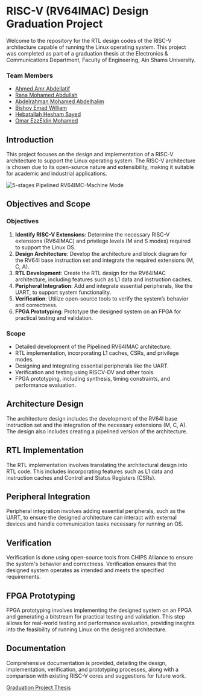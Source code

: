 # RISC-V (RV64IMAC) Design Graduation Project

Welcome to the repository for the RTL design codes of the RISC-V architecture capable of running the Linux operating system. This project was completed as part of a graduation thesis at the Electronics & Communications Department, Faculty of Engineering, Ain Shams University.

### Team Members
- [Ahmed Amr Abdellatif](https://www.linkedin.com/in/ahmed-amr-abdellatif/)
- [Rana Mohamed Abdullah](mailto:rana.abdalluh.1d@gmail.com)
- [Abdelrahman Mohamed Abdelhalim](https://www.linkedin.com/in/abdelrahman%2Dmohamed%2D0111a624b/)
- [Bishoy Emad William](https://www.linkedin.com/in/bishoy-emad-527812227/)
- [Hebatallah Hesham Sayed](https://www.linkedin.com/in/hebatallah-hesham-a68818240/)
- [Omar EzzEldin Mohamed](mailto:omarezzeldin121@gmail.com)

## Introduction

This project focuses on the design and implementation of a RISC-V architecture to support the Linux operating system. The RISC-V architecture is chosen due to its open-source nature and extensibility, making it suitable for academic and industrial applications.

![5-stages Pipelined RV64IMC-Machine Mode](https://github.com/AhmedAmrAbdellatif1/GP-RV64IMAC/assets/140100601/850d0061-5a62-4c1a-830f-8a1933185309)

## Objectives and Scope

### Objectives

1. **Identify RISC-V Extensions**: Determine the necessary RISC-V extensions (RV64IMAC) and privilege levels (M and S modes) required to support the Linux OS.
2. **Design Architecture**: Develop the architecture and block diagram for the RV64I base instruction set and integrate the required extensions (M, C, A).
3. **RTL Development**: Create the RTL design for the RV64IMAC architecture, including features such as L1 data and instruction caches.
4. **Peripheral Integration**: Add and integrate essential peripherals, like the UART, to support system functionality.
5. **Verification**: Utilize open-source tools to verify the system’s behavior and correctness.
6. **FPGA Prototyping**: Prototype the designed system on an FPGA for practical testing and validation.

### Scope

- Detailed development of the Pipelined RV64IMAC architecture.
- RTL implementation, incorporating L1 caches, CSRs, and privilege modes.
- Designing and integrating essential peripherals like the UART.
- Verification and testing using RISCV-DV and other tools.
- FPGA prototyping, including synthesis, timing constraints, and performance evaluation.

## Architecture Design

The architecture design includes the development of the RV64I base instruction set and the integration of the necessary extensions (M, C, A). The design also includes creating a pipelined version of the architecture.

## RTL Implementation

The RTL implementation involves translating the architectural design into RTL code. This includes incorporating features such as L1 data and instruction caches and Control and Status Registers (CSRs).

## Peripheral Integration

Peripheral integration involves adding essential peripherals, such as the UART, to ensure the designed architecture can interact with external devices and handle communication tasks necessary for running an OS.

## Verification

Verification is done using open-source tools from CHIPS Alliance to ensure the system's behavior and correctness. Verification ensures that the designed system operates as intended and meets the specified requirements.

## FPGA Prototyping

FPGA prototyping involves implementing the designed system on an FPGA and generating a bitstream for practical testing and validation. This step allows for real-world testing and performance evaluation, providing insights into the feasibility of running Linux on the designed architecture.

## Documentation

Comprehensive documentation is provided, detailing the design, implementation, verification, and prototyping processes, along with a comparison with existing RISC-V cores and suggestions for future work.

[Graduation Project Thesis](https://drive.google.com/file/d/1HYaxwctf71etvR4QhIf5rDlQkh__jxif/view?usp=drive_link)
